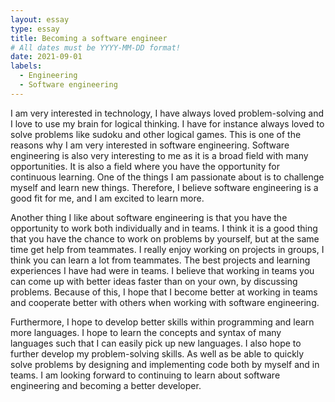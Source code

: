 ```yaml
---
layout: essay
type: essay
title: Becoming a software engineer 
# All dates must be YYYY-MM-DD format!
date: 2021-09-01
labels:
  - Engineering
  - Software engineering 
---
```


I am very interested in technology, I have always loved problem-solving and I love to use my brain for logical thinking. I have for instance always loved to solve problems like sudoku and other logical games. This is one of the reasons why I am very interested in software engineering. Software engineering is also very interesting to me as it is a broad field with many opportunities. It is also a field where you have the opportunity for continuous learning. One of the things I am passionate about is to challenge myself and learn new things. Therefore, I believe software engineering is a good fit for me, and I am excited to learn more.

Another thing I like about software engineering is that you have the opportunity to work both individually and in teams. I think it is a good thing that you have the chance to work on problems by yourself, but at the same time get help from teammates. I really enjoy working on projects in groups, I think you can learn a lot from teammates. The best projects and learning experiences I have had were in teams. I believe that working in teams you can come up with better ideas faster than on your own, by discussing problems. Because of this, I hope that I become better at working in teams and cooperate better with others when working with software engineering.

Furthermore, I hope to develop better skills within programming and learn more languages. I hope to learn the concepts and syntax of many languages such that I can easily pick up new languages. I also hope to further develop my problem-solving skills. As well as be able to quickly solve problems by designing and implementing code both by myself and in teams. I am looking forward to continuing to learn about software engineering and becoming a better developer.



